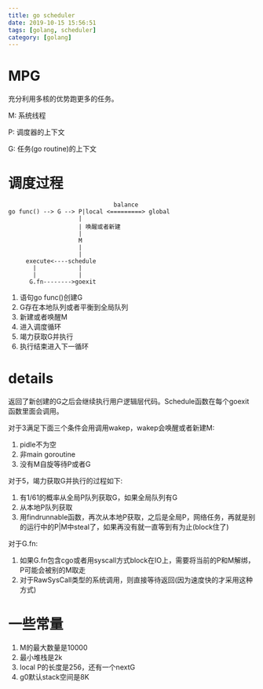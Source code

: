 ```yaml
---
title: go scheduler
date: 2019-10-15 15:56:51
tags: [golang, scheduler]
category: [golang]
---
```


# MPG
充分利用多核的优势跑更多的任务。

M: 系统线程

P: 调度器的上下文

G: 任务(go routine)的上下文

# 调度过程
```
                              balance
go func() --> G --> P|local <=========> global
                    |
                    | 唤醒或者新建
                    |
                    M
                    |
                    |
     execute<----schedule
       |            |
       |            |
      G.fn-------->goexit
```
1. 语句go func()创建G
2. G存在本地队列或者平衡到全局队列
3. 新建或者唤醒M
4. 进入调度循环
5. 竭力获取G并执行
6. 执行结束进入下一循环

# details

返回了新创建的G之后会继续执行用户逻辑层代码。Schedule函数在每个goexit函数里面会调用。

对于3满足下面三个条件会用调用wakep，wakep会唤醒或者新建M:
1. pidle不为空
2. 非main goroutine
3. 没有M自旋等待P或者G

对于5，竭力获取G并执行的过程如下:
1. 有1/61的概率从全局P队列获取G，如果全局队列有G
2. 从本地P队列获取
3. 用findrunnable函数，再次从本地P获取，之后是全局P，网络任务，再就是别的运行中的P|M中steal了，如果再没有就一直等到有为止(block住了)

对于G.fn:
1. 如果G.fn包含cgo或者用syscall方式block在IO上，需要将当前的P和M解绑，P可能会被别的M取走
2. 对于RawSysCall类型的系统调用，则直接等待返回(因为速度快的才采用这种方式)

# 一些常量
1. M的最大数量是10000
2. 最小堆栈是2k
3. local P的长度是256，还有一个nextG
4. g0默认stack空间是8K
